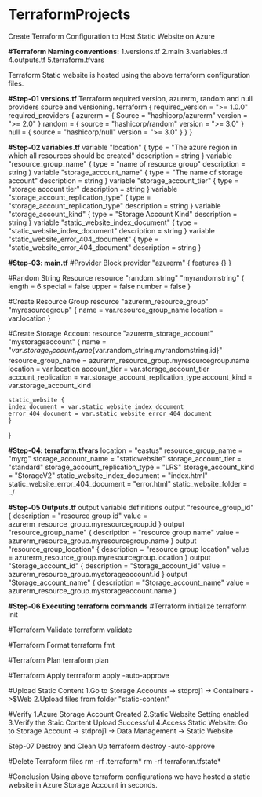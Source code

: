 # TerraformProjects
Create Terraform Configuration to Host Static Website on Azure

**#Terraform Naming conventions:**
1.versions.tf
2.main
3.variables.tf
4.outputs.tf
5.terraform.tfvars

Terraform Static website is hosted using the above terraform configuration files.

**#Step-01 versions.tf**
Terraform required version, azurerm, random and null providers source and versioning.
terraform {
  required_version = ">= 1.0.0"
  required_providers {
    azurerm = {
      Source = "hashicorp/azurerm"
      version = ">= 2.0"
      }
    random = {
      source = "hashicorp/random"
      version = ">= 3.0"
    }
    null = {
      source = "hashicorp/null"
      version = ">= 3.0"
    }
   }
  }

  **#Step-02 variables.tf**
  variable "location" {
    type = "The azure region in which all resources should be created"
    description = string
  }
  variable "resource_group_name" {
    type = "name of resource group"
    description = string
  }
  variable "storage_account_name" {
    type = "The name of storage account"
    description = string
  }
  variable "storage_account_tier" {
    type = "storage account tier"
    description = string
  }
  variable "storage_account_replication_type" {
    type = "storage_account_replication_type"
    description = string
  }
  variable "storage_account_kind" {
    type = "Storage Account Kind"
    description = string
  }
  variable "static_website_index_document" {
    type = "static_website_index_document"
    description = string
  }
  variable "static_website_error_404_document" {
    type = "static_website_error_404_document"
    description = string
  }

  **#Step-03: main.tf**
  #Provider Block
  provider "azurerm" {
    features {}
  }

  #Random String Resource
  resource "random_string" "myrandomstring" {
    length = 6
    special = false
    upper = false
    number = false
  }

  #Create Resource Group
  resource "azurerm_resource_group" "myresourcegroup" {
    name = var.resource_group_name
    location = var.location
  }
  
  #Create Storage Account
  resource "azurerm_storage_account" "mystorageaccount" {
    name = "${var.storage_account_name}${var.random_string.myrandomstring.id}"
    resource_group_name = azurerm_resource_group.myresourcegroup.name
    location = var.location
    account_tier = var.storage_account_tier
    account_replication = var.storage_account_replication_type
    account_kind = var.storage_account_kind

    static_website {
    index_document = var.static_website_index_document
    error_404_document = var.static_website_error_404_document
    }
  }

  **#Step-04: terraform.tfvars**
  location = "eastus"
  resource_group_name = "myrg"
  storage_account_name = "staticwebsite"
  storage_account_tier = "standard"
  storage_account_replication_type = "LRS"
  storage_account_kind = "StorageV2"
  static_website_index_document = "index.html"
  static_website_error_404_document = "error.html"
  static_website_folder = ../

  **#Step-05 Outputs.tf**
  output variable definitions
  output "resource_group_id" {
    description = "resource group id"
    value = azurerm_resource_group.myresourcegroup.id
  }
  output "resource_group_name" {
    description = "resource group name"
    value = azurerm_resource_group.myresourcegroup.name
  }
  output "resource_group_location" {
    description = "resource group location"
    value = azurerm_resource_group.myresourcegroup.location
  }
  output "Storage_account_id" {
    description = "Storage_account_id"
    value = azurerm_resource_group.mystorageaccount.id
  }
  output "Storage_account_name" {
    description = "Storage_account_name"
    value = azurerm_resource_group.mystorageaccount.name
  }

  **#Step-06 Executing terraform commands**
  #Terraform initialize
  terraform init

  #Terraform Validate
  terraform validate

  #Terraform Format
  terraform fmt

  #Terraform Plan
  terraform plan

  #Terraform Apply
  terrraform apply -auto-approve

  #Upload Static Content
  1.Go to Storage Accounts -> stdproj1 -> Containers ->$Web
  2.Upload files from folder  "static-content" 

  #Verify
  1.Azure Storage Account Created
  2.Static Website Setting enabled
  3.Verify the Staic Content Upload Successful
  4.Access Static Website: Go to Storage Account -> stdproj1 -> Data Management -> Static Website

  Step-07 Destroy and Clean Up
  terraform destroy -auto-approve

  #Delete Terraform files
  rm -rf .terraform*
  rm -rf terraform.tfstate*

  #Conclusion
  Using above terraform configurations we have hosted a static website in Azure Storage Account in seconds.

  
